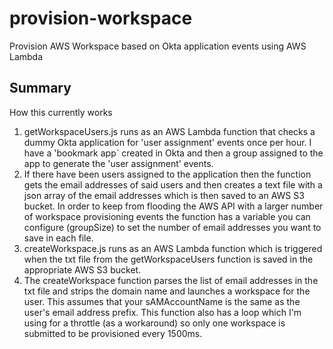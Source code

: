 # provision-workspace
Provision AWS Workspace based on Okta application events using AWS Lambda

## Summary
How this currently works
1. getWorkspaceUsers.js runs as an AWS Lambda function that checks a dummy Okta application for 'user assignment' events once per hour.  I have a 'bookmark app` created in Okta and then a group assigned to the app to generate the 'user assignment' events.
2. If there have been users assigned to the application then the function gets the email addresses of said users and then creates a text file with a json array of the email addresses which is then saved to an AWS S3 bucket. In order to keep from flooding the AWS API with a larger number of workspace provisioning events the function has a variable you can configure (groupSize) to set the number of email addresses you want to save in each file.
3. createWorkspace.js runs as an AWS Lambda function which is triggered when the txt file from the getWorkspaceUsers function is saved in the appropriate AWS S3 bucket.
4. The createWorkspace function parses the list of email addresses in the txt file and strips the domain name and launches a workspace for the user. This assumes that your sAMAccountName is the same as the user's email address prefix. This function also has a loop which I'm using for a throttle (as a workaround) so only one workspace is submitted to be provisioned every 1500ms.